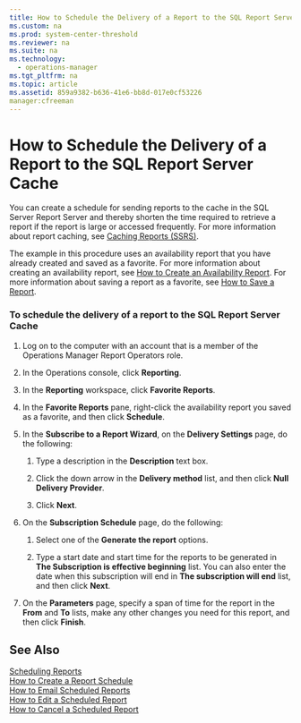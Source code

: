 ```yaml
---
title: How to Schedule the Delivery of a Report to the SQL Report Server Cache
ms.custom: na
ms.prod: system-center-threshold
ms.reviewer: na
ms.suite: na
ms.technology: 
  - operations-manager
ms.tgt_pltfrm: na
ms.topic: article
ms.assetid: 859a9382-b636-41e6-bb8d-017e0cf53226
manager:cfreeman
---
```

# How to Schedule the Delivery of a Report to the SQL Report Server Cache
You can create a schedule for sending reports to the cache in the SQL Server Report Server and thereby shorten the time required to retrieve a report if the report is large or accessed frequently. For more information about report caching, see [Caching Reports \(SSRS\)](http://go.microsoft.com/fwlink/?LinkId=77536).  
  
The example in this procedure uses an availability report that you have already created and saved as a favorite. For more information about creating an availability report, see [How to Create an Availability Report](../../om/manage/How-to-Create-an-Availability-Report.md). For more information about saving a report as a favorite, see [How to Save a Report](../../om/manage/How-to-Save-a-Report.md).  
  
### To schedule the delivery of a report to the SQL Report Server Cache  
  
1.  Log on to the computer with an account that is a member of the Operations Manager Report Operators role.  
  
2.  In the Operations console, click **Reporting**.  
  
3.  In the **Reporting** workspace, click **Favorite Reports**.  
  
4.  In the **Favorite Reports** pane, right\-click the availability report you saved as a favorite, and then click **Schedule**.  
  
5.  In the **Subscribe to a Report Wizard**, on the **Delivery Settings** page, do the following:  
  
    1.  Type a description in the **Description** text box.  
  
    2.  Click the down arrow in the **Delivery method** list, and then click **Null Delivery Provider**.  
  
    3.  Click **Next**.  
  
6.  On the **Subscription Schedule** page, do the following:  
  
    1.  Select one of the **Generate the report** options.  
  
    2.  Type a start date and start time for the reports to be generated in **The Subscription is effective beginning** list. You can also enter the date when this subscription will end in **The subscription will end** list, and then click **Next**.  
  
7.  On the **Parameters** page, specify a span of time for the report in the **From** and **To** lists, make any other changes you need for this report, and then click **Finish**.  
  
## See Also  
[Scheduling Reports](../../om/manage/Scheduling-Reports.md)  
[How to Create a Report Schedule](../../om/manage/How-to-Create-a-Report-Schedule.md)  
[How to Email Scheduled Reports](../../om/manage/How-to-Email-Scheduled-Reports.md)  
[How to Edit a Scheduled Report](../../om/manage/How-to-Edit-a-Scheduled-Report.md)  
[How to Cancel a Scheduled Report](../../om/manage/How-to-Cancel-a-Scheduled-Report.md)  
  
